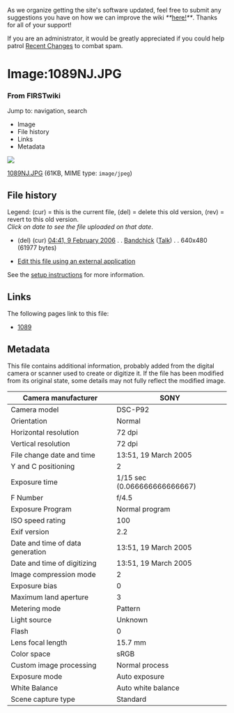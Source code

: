 As we organize getting the site's software updated, feel free to submit any
suggestions you have on how we can improve the wiki
_**_[here!](/index.php/User:Hallry/Suggestions "User:Hallry/Suggestions"
)_**_. Thanks for all of your support!

If you are an administrator, it would be greatly appreciated if you could help
patrol [Recent Changes](/index.php/Special:Recentchanges
"Special:Recentchanges" ) to combat spam.

# Image:1089NJ.JPG

### From FIRSTwiki

Jump to: navigation, search

  * Image
  * File history
  * Links
  * Metadata

![](/media/1/1f/1089NJ.JPG)

[1089NJ.JPG](/media/1/1f/1089NJ.JPG "1089NJ.JPG" ) (61KB, MIME type:
`image/jpeg`)

## File history

Legend: (cur) = this is the current file, (del) = delete this old version,
(rev) = revert to this old version.  
_Click on date to see the file uploaded on that date_.

  * (del) (cur) [04:41, 9 February 2006](/media/1/1f/1089NJ.JPG "/media/1/1f/1089NJ.JPG" ) . . [Bandchick](/index.php?title=User:Bandchick&action=edit "User:Bandchick" ) ([Talk](/index.php?title=User_talk:Bandchick&action=edit "User talk:Bandchick" )) . . 640x480 (61977 bytes)
  

  * [Edit this file using an external application](/index.php?title=Image:1089NJ.JPG&action=edit&externaledit=true&mode=file "Image:1089NJ.JPG" )

See the [setup
instructions](http://meta.wikimedia.org/wiki/Help:External_editors
"http://meta.wikimedia.org/wiki/Help:External_editors" ) for more information.

## Links

The following pages link to this file:

  * [1089](/index.php/1089 "1089" )

## Metadata

This file contains additional information, probably added from the digital
camera or scanner used to create or digitize it. If the file has been modified
from its original state, some details may not fully reflect the modified
image.

Camera manufacturer |  SONY  
---|---  
Camera model |  DSC-P92  
Orientation |  Normal  
Horizontal resolution |  72 dpi  
Vertical resolution |  72 dpi  
File change date and time |  13:51, 19 March 2005  
Y and C positioning |  2  
Exposure time |  1/15 sec (0.066666666666667)  
F Number |  f/4.5  
Exposure Program |  Normal program  
ISO speed rating |  100  
Exif version |  2.2  
Date and time of data generation |  13:51, 19 March 2005  
Date and time of digitizing |  13:51, 19 March 2005  
Image compression mode |  2  
Exposure bias |  0  
Maximum land aperture |  3  
Metering mode |  Pattern  
Light source |  Unknown  
Flash |  0  
Lens focal length |  15.7 mm  
Color space |  sRGB  
Custom image processing |  Normal process  
Exposure mode |  Auto exposure  
White Balance |  Auto white balance  
Scene capture type |  Standard  
  

